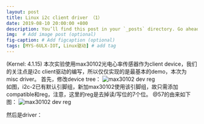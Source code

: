 ```yaml
---
layout: post
title: Linux i2c client driver （1）
date: 2019-08-10 20:00:00 +800
description: You’ll find this post in your `_posts` directory. Go ahead and edit it and re-build the site to see your changes. # Add post description (optional)
img:  # Add image post (optional)
fig-caption: # Add figcaption (optional)
tags: [MYS-6ULX-IOT, Linux驱动] # add tag
---
```

(Kernel: 4.1.15)
本次实验使用max30102光电心率传感器作为client device，我们的关注点是i2c client驱动的编写，所以仅仅实现的是最基本的demo，本次为misc driver。
首先，修改device tree：
![max30102 dev reg]({{site.baseurl}}/assets/img/MYS-6ULX-IOT/i2c_dts.png)<br>
如图，i2c-2已有默认引脚组，新加max30102使用该引脚组，故只需添加compatible和reg，注意，这里的reg是去掉读/写位的7个位。
@57的由来如下图：
![max30102 dev reg]({{site.baseurl}}/assets/img/MYS-6ULX-IOT/Max30102_reg.png)<br>

然后是driver：
